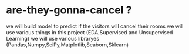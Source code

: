 # are-they-gonna-cancel ?
we will build model to predict if the visitors will cancel their rooms
we will use various things in this project (EDA,Supervised and Unsupervised Learning) we will use various libraryes (Pandas,Numpy,SciPy,Matplotlib,Seaborn,Sklearn)
